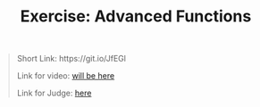<h1 align="center">Exercise: Advanced Functions</h1>
    <br>

<blockquote>
    <p>
        Short Link: https://git.io/JfEGl
    </p>
    <p>
        Link for video:
        <a href="#">will be here</a>
    </p>
    <p>
        Link for Judge: 
        <a href="https://judge.softuni.bg/Contests/Practice/Index/1529#0">here</a>
    </p>
</blockquote>
